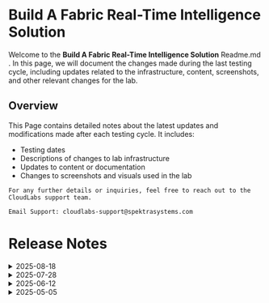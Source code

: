 # Build A Fabric Real-Time Intelligence Solution

Welcome to the **Build A Fabric Real-Time Intelligence Solution** Readme.md . In this page, we will document the changes made during the last testing cycle, including updates related to the infrastructure, content, screenshots, and other relevant changes for the lab.

## Overview

This Page contains detailed notes about the latest updates and modifications made after each testing cycle. It includes:

- Testing dates
- Descriptions of changes to lab infrastructure
- Updates to content or documentation
- Changes to screenshots and visuals used in the lab

`For any further details or inquiries, feel free to reach out to the CloudLabs support team.`

`Email Support: cloudlabs-support@spektrasystems.com`

# Release Notes

<details>
  <summary>2025-08-18</summary>

## Release Date : 2025-08-18

### Summary of Changes

Minor instruction changes

### Infrastructure Changes

NA

### Content Changes

- **Change**: Few instructions were updated with minor changes for clarity.

### Screenshot Updates

N/A

### Testing Notes

- **Testing Date**: 2025-08-14

### Testing Scope 

- Performed end-to-end testing of the lab functionality, Fabric trial capacity license features, lab workflow, content, and architecture diagram.

---
</details>

<details>
  <summary>2025-07-28</summary>

## Infrastructure Changes

NA

## Content Changes

- **Change**: Revised certain instructions to enhance clarity and improve overall comprehension.

## Screenshot Updates

- **Change**: 
  1. Screenshots have been updated as per new UI changes and added the numberings in few images.
  2. Getting started page has been updated as per the new UI changes in the CloudLabs

## Validation

- **Change**: NA

## Testing Notes

- **Testing Date**: 2025-07-28

---
</details>
<details>
  <summary>2025-06-12</summary>

## Infrastructure Changes

NA

## Content Changes

- **Change**: Revised certain instructions to enhance clarity and improve overall comprehension.

## Screenshot Updates

- **Change**: 
  1. Screenshots have been updated as per new UI changes and added the numberings in few images.
  2. Getting started page has been updated as per the new UI changes in the CloudLabs

## Validation

- **Change**: NA

## Testing Notes

- **Testing Date**: 2025-06-12

---
</details>

<details>
  <summary>2025-05-05</summary>

## Infrastructure Changes

NA

## Content Changes

NA
  
## Screenshot Updates

- **Change**: 

    1. Screenshots have been updated to reflect the new UI changes and have been further enhanced for better visual guidance.
    2. Getting started page has been updated as per the new UI changes in the CloudLabs

## Testing Notes

- **Testing Date**: 2025-05-05

---
</details>
